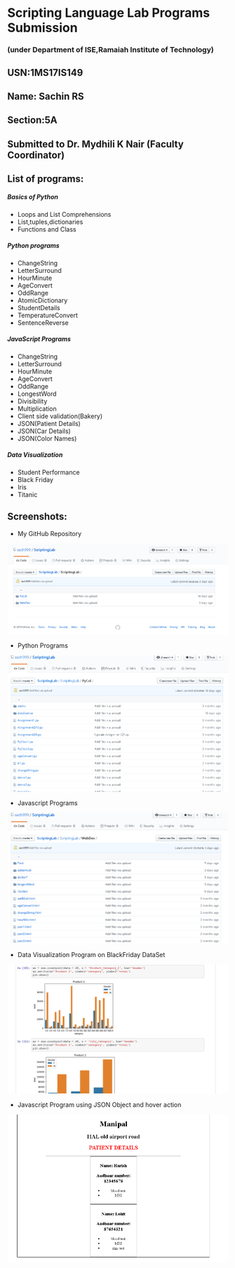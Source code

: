 # Scripting Language Lab Programs Submission

### (under Department of ISE,Ramaiah Institute of Technology)

## USN:1MS17IS149

## Name: Sachin RS

## Section:5A

## Submitted to Dr. Mydhili K Nair (Faculty Coordinator)

 
## List of programs:

##### Basics of Python
  * Loops and List Comprehensions
  * List,tuples,dictionaries
  * Functions and Class
  
##### Python programs
  * ChangeString
  * LetterSurround
  * HourMinute
  * AgeConvert
  * OddRange
  * AtomicDictionary
  * StudentDetails
  * TemperatureConvert
  * SentenceReverse
  
##### JavaScript Programs
  * ChangeString
  * LetterSurround
  * HourMinute
  * AgeConvert
  * OddRange
  * LongestWord
  * Divisibility
  * Multiplication
  * Client side validation(Bakery)
  * JSON(Patient Details)
  * JSON(Car Details)
  * JSON(Color Names)
  
##### Data Visualization
  * Student Performance
  * Black Friday
  * Iris
  * Titanic
  
## Screenshots:
* My GitHub Repository

![](images/img1.PNG)

* Python Programs

![](images/img2.PNG)

* Javascript Programs

![](images/img3.PNG)

* Data Visualization Program on BlackFriday DataSet

![](images/img4.PNG)

* Javascript Program using JSON Object and hover action

![](images/img5.PNG)



